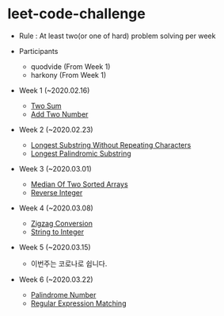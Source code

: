 # leet-code-challenge
- Rule : At least two(or one of hard) problem solving per week

- Participants
  - quodvide (From Week 1)
  - harkony (From Week 1)   
  
- Week 1 (~2020.02.16)
  - [Two Sum](https://leetcode.com/problems/two-sum/)
  - [Add Two Number](https://leetcode.com/problems/add-two-numbers/)

- Week 2 (~2020.02.23)
  - [Longest Substring Without Repeating Characters](https://leetcode.com/problems/longest-substring-without-repeating-characters/)
  - [Longest Palindromic Substring](https://leetcode.com/problems/longest-palindromic-substring/)
 
- Week 3 (~2020.03.01)
  - [Median Of Two Sorted Arrays](https://leetcode.com/problems/median-of-two-sorted-arrays/)
  - [Reverse Integer](https://leetcode.com/problems/reverse-integer/)
 
- Week 4 (~2020.03.08)
  - [Zigzag Conversion](https://leetcode.com/problems/zigzag-conversion/)
  - [String to Integer](https://leetcode.com/problems/string-to-integer-atoi/)
 
- Week 5 (~2020.03.15)
  - 이번주는 코로나로 쉽니다.
  
- Week 6 (~2020.03.22)
  - [Palindrome Number](https://leetcode.com/problems/palindrome-number/)
  - [Regular Expression Matching](https://leetcode.com/problems/regular-expression-matching/)
